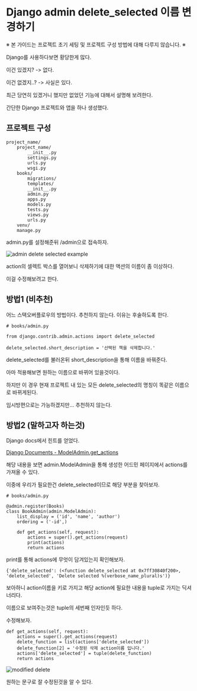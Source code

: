 # Django admin delete_selected 이름 변경하기

※ 본 가이드는 프로젝트 초기 세팅 및 프로젝트 구성 방법에 대해 다루지 않습니다. ※

Django를 사용하다보면 황당한게 많다.

이건 있겠지? -> 없다.

이건 없겠지..? -> 사실은 있다.

최근 당연히 있겠거니 했지만 없었던 기능에 대해서 설명해 보려한다.

간단한 Django 프로젝트와 앱을 하나 생성했다.

## 프로젝트 구성
```
project_name/
    project_name/
        __init__.py
        settings.py
        urls.py
        wsgi.py            
    books/
    	migrations/
        templates/
        __init__.py
        admin.py
        apps.py
        models.py
        tests.py
        views.py
        urls.py
    venv/
    manage.py

```

admin.py를 설정해준뒤 /admin으로 접속하자.

![admin delete selected example](/img/admin_delete_selected.png)

action의 셀렉트 박스를 열어보니 삭제하기에 대한 액션의 이름이 좀 이상하다.

이걸 수정해보려고 한다.

## 방법1 (비추천)

어느 스택오버플로우의 방법이다. 추천하지 않는다. 이유는 후술하도록 한다.

```
# books/admin.py

from django.contrib.admin.actions import delete_selected

delete_selected.short_description = '선택된 책을 삭제합니다.'
```

delete_selected를 불러온뒤 short_description을 통해 이름을 바꿔준다.

아마 적용해보면 원하는 이름으로 바뀌어 있을것이다.

하지만 이 경우 현재 프로젝트 내 있는 모든 delete_selected의 명칭이 똑같은 이름으로 바뀌게된다.

임시방편으로는 가능하겠지만... 추천하지 않는다.

## 방법2 (말하고자 하는것)

Django docs에서 힌트를 얻었다.

[Django Documents - ModelAdmin.get_actions](https://docs.djangoproject.com/en/4.0/ref/contrib/admin/actions/#django.contrib.admin.ModelAdmin.get_actions)

해당 내용을 보면 admin.ModelAdmin을 통해 생성한 어드민 페이지에서 actions를 가져올 수 있다.

이중에 우리가 필요한건 delete_selected이므로 해당 부분을 찾아보자.


```
# books/admin.py

@admin.register(Books)
class BookAdmin(admin.ModelAdmin):
    list_display = ('id', 'name', 'author')
    ordering = ('-id',)

    def get_actions(self, request):
        actions = super().get_actions(request)
        print(actions)
        return actions
```

print를 통해 actions에 무엇이 담겨있는지 확인해보자.

```
{'delete_selected': (<function delete_selected at 0x7ff30840f200>, 'delete_selected', 'Delete selected %(verbose_name_plural)s')}
```

보아하니 action이름을 키로 가지고 해당 action에 필요한 내용을 tuple로 가지는 딕셔너리다.

이름으로 보여주는것은 tuple의 세번째 인자인듯 하다.

수정해보자.

```
def get_actions(self, request):
    actions = super().get_actions(request)
    delete_function = list(actions['delete_selected'])
    delete_function[2] = '수정된 삭제 action이름 입니다.'
    actions['delete_selected'] = tuple(delete_function)
    return actions
```

![modified delete](/img/modified_delete.png)

원하는 문구로 잘 수정된것을 알 수 있다.